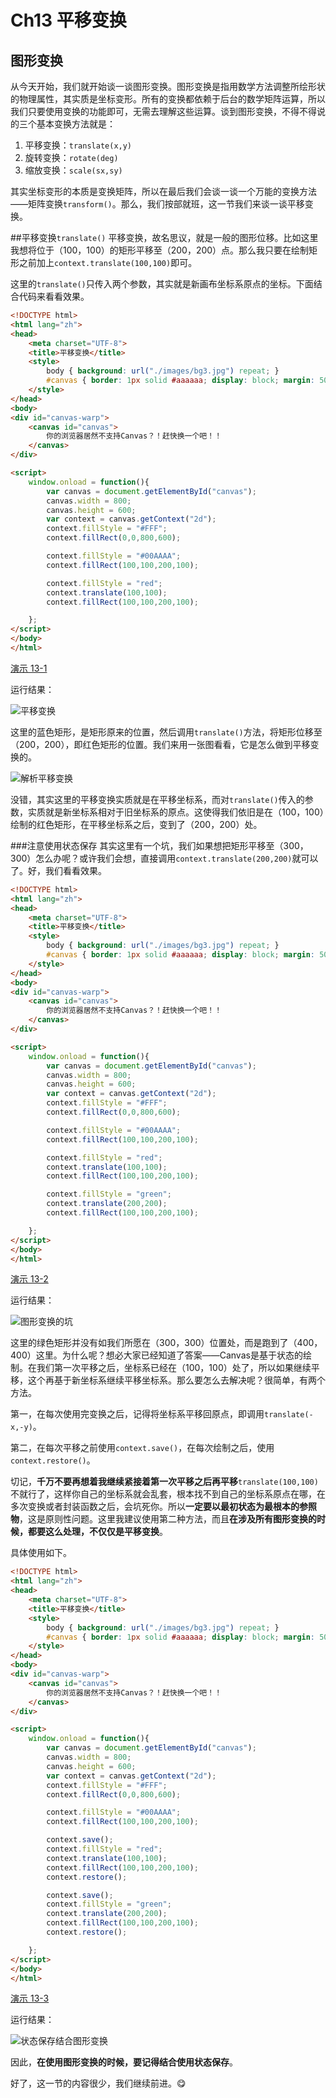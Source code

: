 # Ch13 平移变换

## 图形变换

从今天开始，我们就开始谈一谈图形变换。图形变换是指用数学方法调整所绘形状的物理属性，其实质是坐标变形。所有的变换都依赖于后台的数学矩阵运算，所以我们只要使用变换的功能即可，无需去理解这些运算。谈到图形变换，不得不得说的三个基本变换方法就是：

1. 平移变换：`translate(x,y)`
2. 旋转变换：`rotate(deg)`
3. 缩放变换：`scale(sx,sy)`

其实坐标变形的本质是变换矩阵，所以在最后我们会谈一谈一个万能的变换方法——矩阵变换`transform()`。那么，我们按部就班，这一节我们来谈一谈平移变换。

##平移变换`translate()`
平移变换，故名思议，就是一般的图形位移。比如这里我想将位于（100，100）的矩形平移至（200，200）点。那么我只要在绘制矩形之前加上`context.translate(100,100)`即可。

这里的`translate()`只传入两个参数，其实就是新画布坐标系原点的坐标。下面结合代码来看看效果。

```HTML
<!DOCTYPE html>
<html lang="zh">
<head>
    <meta charset="UTF-8">
    <title>平移变换</title>
    <style>
        body { background: url("./images/bg3.jpg") repeat; }
        #canvas { border: 1px solid #aaaaaa; display: block; margin: 50px auto; }
    </style>
</head>
<body>
<div id="canvas-warp">
    <canvas id="canvas">
        你的浏览器居然不支持Canvas？！赶快换一个吧！！
    </canvas>
</div>

<script>
    window.onload = function(){
        var canvas = document.getElementById("canvas");
        canvas.width = 800;
        canvas.height = 600;
        var context = canvas.getContext("2d");
        context.fillStyle = "#FFF";
        context.fillRect(0,0,800,600);

        context.fillStyle = "#00AAAA";
        context.fillRect(100,100,200,100);

        context.fillStyle = "red";
        context.translate(100,100);
        context.fillRect(100,100,200,100);

    };
</script>
</body>
</html>
```

[演示 13-1](http://airingursb.github.io/canvas/Canvas/13/13-1.html)

运行结果：

![平移变换](http://airing.ursb.me/edu13-1.png-html.jpg)

这里的蓝色矩形，是矩形原来的位置，然后调用`translate()`方法，将矩形位移至（200，200），即红色矩形的位置。我们来用一张图看看，它是怎么做到平移变换的。

![解析平移变换](http://airing.ursb.me/edu13-2.jpeg-html.jpg)

没错，其实这里的平移变换实质就是在平移坐标系，而对`translate()`传入的参数，实质就是新坐标系相对于旧坐标系的原点。这使得我们依旧是在（100，100）绘制的红色矩形，在平移坐标系之后，变到了（200，200）处。

###注意使用状态保存
其实这里有一个坑，我们如果想把矩形平移至（300，300）怎么办呢？或许我们会想，直接调用`context.translate(200,200)`就可以了。好，我们看看效果。

```HTML
<!DOCTYPE html>
<html lang="zh">
<head>
    <meta charset="UTF-8">
    <title>平移变换</title>
    <style>
        body { background: url("./images/bg3.jpg") repeat; }
        #canvas { border: 1px solid #aaaaaa; display: block; margin: 50px auto; }
    </style>
</head>
<body>
<div id="canvas-warp">
    <canvas id="canvas">
        你的浏览器居然不支持Canvas？！赶快换一个吧！！
    </canvas>
</div>

<script>
    window.onload = function(){
        var canvas = document.getElementById("canvas");
        canvas.width = 800;
        canvas.height = 600;
        var context = canvas.getContext("2d");
        context.fillStyle = "#FFF";
        context.fillRect(0,0,800,600);

        context.fillStyle = "#00AAAA";
        context.fillRect(100,100,200,100);

        context.fillStyle = "red";
        context.translate(100,100);
        context.fillRect(100,100,200,100);

        context.fillStyle = "green";
        context.translate(200,200);
        context.fillRect(100,100,200,100);

    };
</script>
</body>
</html>
```

[演示 13-2](http://airingursb.github.io/canvas/Canvas/13/13-2.html)

运行结果：

![图形变换的坑](http://airing.ursb.me/edu13-3.png-html.jpg)

这里的绿色矩形并没有如我们所愿在（300，300）位置处，而是跑到了（400，400）这里。为什么呢？想必大家已经知道了答案——Canvas是基于状态的绘制。在我们第一次平移之后，坐标系已经在（100，100）处了，所以如果继续平移，这个再基于新坐标系继续平移坐标系。那么要怎么去解决呢？很简单，有两个方法。

第一，在每次使用完变换之后，记得将坐标系平移回原点，即调用`translate(-x,-y)`。

第二，在每次平移之前使用`context.save()`，在每次绘制之后，使用`context.restore()`。

切记，**千万不要再想着我继续紧接着第一次平移之后再平移**`translate(100,100)`不就行了，这样你自己的坐标系就会乱套，根本找不到自己的坐标系原点在哪，在多次变换或者封装函数之后，会坑死你。所以**一定要以最初状态为最根本的参照物**，这是原则性问题。这里我建议使用第二种方法，而且**在涉及所有图形变换的时候，都要这么处理，不仅仅是平移变换**。



具体使用如下。

```HTML
<!DOCTYPE html>
<html lang="zh">
<head>
    <meta charset="UTF-8">
    <title>平移变换</title>
    <style>
        body { background: url("./images/bg3.jpg") repeat; }
        #canvas { border: 1px solid #aaaaaa; display: block; margin: 50px auto; }
    </style>
</head>
<body>
<div id="canvas-warp">
    <canvas id="canvas">
        你的浏览器居然不支持Canvas？！赶快换一个吧！！
    </canvas>
</div>

<script>
    window.onload = function(){
        var canvas = document.getElementById("canvas");
        canvas.width = 800;
        canvas.height = 600;
        var context = canvas.getContext("2d");
        context.fillStyle = "#FFF";
        context.fillRect(0,0,800,600);

        context.fillStyle = "#00AAAA";
        context.fillRect(100,100,200,100);

        context.save();
        context.fillStyle = "red";
        context.translate(100,100);
        context.fillRect(100,100,200,100);
        context.restore();

        context.save();
        context.fillStyle = "green";
        context.translate(200,200);
        context.fillRect(100,100,200,100);
        context.restore();

    };
</script>
</body>
</html>
```

[演示 13-3](http://airingursb.github.io/canvas/Canvas/13/13-3.html)

运行结果：

![状态保存结合图形变换](http://airing.ursb.me/edu13-4.png-html.jpg)

因此，**在使用图形变换的时候，要记得结合使用状态保存**。

好了，这一节的内容很少，我们继续前进。😋